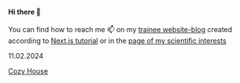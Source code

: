 #### Hi there 👋  

You can find how to reach me 📫 on my [trainee website-blog](https://nextjs-blog-aniaivanova.vercel.app) created according to [Next.js tutorial](https://nextjs.org/learn) or in the [page of my scientific interests](https://ivanova-a.github.io)

11.02.2024

[Cozy House](https://aniaivanova.github.io/my-site/)

<!--
**AniaIvanova/AniaIvanova** is a ✨ _special_ ✨ repository because its `README.md` (this file) appears on your GitHub profile.

Here are some ideas to get you started:

- 🔭 I’m currently working on ...
- 🌱 I’m currently learning ...
- 👯 I’m looking to collaborate on ...
- 🤔 I’m looking for help with ...
- 💬 Ask me about ...
- 📫 How to reach me: ...
- 😄 Pronouns: ...
- ⚡ Fun fact: ...
-->
